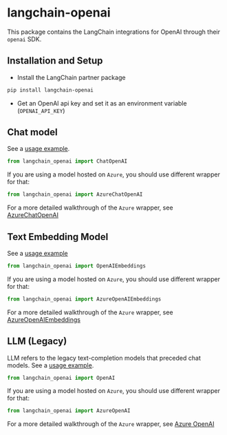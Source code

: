 # langchain-openai

This package contains the LangChain integrations for OpenAI through their `openai` SDK.

## Installation and Setup

- Install the LangChain partner package

```bash
pip install langchain-openai
```

- Get an OpenAI api key and set it as an environment variable (`OPENAI_API_KEY`)

## Chat model

See a [usage example](https://python.langchain.com/docs/integrations/chat/openai).

```python
from langchain_openai import ChatOpenAI
```

If you are using a model hosted on `Azure`, you should use different wrapper for that:

```python
from langchain_openai import AzureChatOpenAI
```

For a more detailed walkthrough of the `Azure` wrapper, see [AzureChatOpenAI](https://python.langchain.com/docs/integrations/chat/azure_chat_openai)

## Text Embedding Model

See a [usage example](https://python.langchain.com/docs/integrations/text_embedding/openai)

```python
from langchain_openai import OpenAIEmbeddings
```

If you are using a model hosted on `Azure`, you should use different wrapper for that:

```python
from langchain_openai import AzureOpenAIEmbeddings
```

For a more detailed walkthrough of the `Azure` wrapper, see [AzureOpenAIEmbeddings](https://python.langchain.com/docs/integrations/text_embedding/azureopenai)

## LLM (Legacy)

LLM refers to the legacy text-completion models that preceded chat models. See a [usage example](https://python.langchain.com/docs/integrations/llms/openai).

```python
from langchain_openai import OpenAI
```

If you are using a model hosted on `Azure`, you should use different wrapper for that:

```python
from langchain_openai import AzureOpenAI
```

For a more detailed walkthrough of the `Azure` wrapper, see [Azure OpenAI](https://python.langchain.com/docs/integrations/llms/azure_openai)
